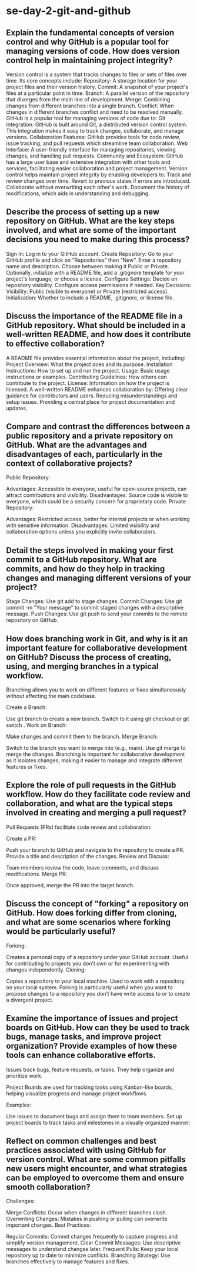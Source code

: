 # se-day-2-git-and-github
## Explain the fundamental concepts of version control and why GitHub is a popular tool for managing versions of code. How does version control help in maintaining project integrity?
Version control is a system that tracks changes to files or sets of files over time. Its core concepts include:
Repository: A storage location for your project files and their version history.
Commit: A snapshot of your project's files at a particular point in time.
Branch: A parallel version of the repository that diverges from the main line of development.
Merge: Combining changes from different branches into a single branch.
Conflict: When changes in different branches conflict and need to be resolved manually.
GitHub is a popular tool for managing versions of code due to:
Git Integration: GitHub is built around Git, a distributed version control system. This integration makes it easy to track changes, collaborate, and manage versions.
Collaboration Features: GitHub provides tools for code review, issue tracking, and pull requests which streamline team collaboration.
Web Interface: A user-friendly interface for managing repositories, viewing changes, and handling pull requests.
Community and Ecosystem: GitHub has a large user base and extensive integration with other tools and services, facilitating easier collaboration and project management.
Version control helps maintain project integrity by enabling developers to:
Track and review changes over time.
Revert to previous states if errors are introduced.
Collaborate without overwriting each other's work.
Document the history of modifications, which aids in understanding and debugging.

## Describe the process of setting up a new repository on GitHub. What are the key steps involved, and what are some of the important decisions you need to make during this process?
Sign In: Log in to your GitHub account.
Create Repository:
Go to your GitHub profile and click on “Repositories” then “New”.
Enter a repository name and description.
Choose between making it Public or Private.
Optionally, initialize with a README file, add a .gitignore template for your project's language, or choose a license.
Configure Settings:
Decide on repository visibility.
Configure access permissions if needed.
Key Decisions:
Visibility: Public (visible to everyone) or Private (restricted access).
Initialization: Whether to include a README, .gitignore, or license file.

## Discuss the importance of the README file in a GitHub repository. What should be included in a well-written README, and how does it contribute to effective collaboration?
A README file provides essential information about the project, including:
Project Overview: What the project does and its purpose.
Installation Instructions: How to set up and run the project.
Usage: Basic usage instructions or examples.
Contributing Guidelines: How others can contribute to the project.
License: Information on how the project is licensed.
A well-written README enhances collaboration by:
Offering clear guidance for contributors and users.
Reducing misunderstandings and setup issues.
Providing a central place for project documentation and updates.

## Compare and contrast the differences between a public repository and a private repository on GitHub. What are the advantages and disadvantages of each, particularly in the context of collaborative projects?
Public Repository:

Advantages: Accessible to everyone, useful for open-source projects, can attract contributions and visibility.
Disadvantages: Source code is visible to everyone, which could be a security concern for proprietary code.
Private Repository:

Advantages: Restricted access, better for internal projects or when working with sensitive information.
Disadvantages: Limited visibility and collaboration options unless you explicitly invite collaborators.

## Detail the steps involved in making your first commit to a GitHub repository. What are commits, and how do they help in tracking changes and managing different versions of your project?
Stage Changes:
Use git add <file> to stage changes.
Commit Changes:
Use git commit -m "Your message" to commit staged changes with a descriptive message.
Push Changes:
Use git push to send your commits to the remote repository on GitHub.

## How does branching work in Git, and why is it an important feature for collaborative development on GitHub? Discuss the process of creating, using, and merging branches in a typical workflow.
Branching allows you to work on different features or fixes simultaneously without affecting the main codebase.

Create a Branch:

Use git branch <branch-name> to create a new branch.
Switch to it using git checkout <branch-name> or git switch <branch-name>.
Work on Branch:

Make changes and commit them to the branch.
Merge Branch:

Switch to the branch you want to merge into (e.g., main).
Use git merge <branch-name> to merge the changes.
Branching is important for collaborative development as it isolates changes, making it easier to manage and integrate different features or fixes.

## Explore the role of pull requests in the GitHub workflow. How do they facilitate code review and collaboration, and what are the typical steps involved in creating and merging a pull request?
Pull Requests (PRs) facilitate code review and collaboration:

Create a PR:

Push your branch to GitHub and navigate to the repository to create a PR.
Provide a title and description of the changes.
Review and Discuss:

Team members review the code, leave comments, and discuss modifications.
Merge PR:

Once approved, merge the PR into the target branch.


## Discuss the concept of "forking" a repository on GitHub. How does forking differ from cloning, and what are some scenarios where forking would be particularly useful?
Forking:

Creates a personal copy of a repository under your GitHub account.
Useful for contributing to projects you don’t own or for experimenting with changes independently.
Cloning:

Copies a repository to your local machine.
Used to work with a repository on your local system.
Forking is particularly useful when you want to propose changes to a repository you don’t have write access to or to create a divergent project.

## Examine the importance of issues and project boards on GitHub. How can they be used to track bugs, manage tasks, and improve project organization? Provide examples of how these tools can enhance collaborative efforts.
Issues track bugs, feature requests, or tasks. They help organize and prioritize work.

Project Boards are used for tracking tasks using Kanban-like boards, helping visualize progress and manage project workflows.

Examples:

Use issues to document bugs and assign them to team members.
Set up project boards to track tasks and milestones in a visually organized manner.

## Reflect on common challenges and best practices associated with using GitHub for version control. What are some common pitfalls new users might encounter, and what strategies can be employed to overcome them and ensure smooth collaboration?
Challenges:

Merge Conflicts: Occur when changes in different branches clash.
Overwriting Changes: Mistakes in pushing or pulling can overwrite important changes.
Best Practices:

Regular Commits: Commit changes frequently to capture progress and simplify version management.
Clear Commit Messages: Use descriptive messages to understand changes later.
Frequent Pulls: Keep your local repository up to date to minimize conflicts.
Branching Strategy: Use branches effectively to manage features and fixes.
